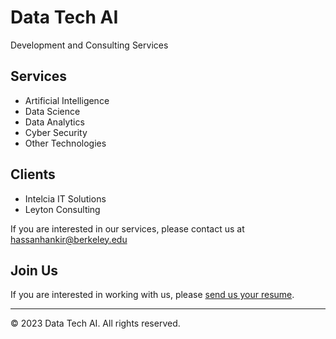 # Data Tech AI 
Development and Consulting Services


## Services

- Artificial Intelligence
- Data Science
- Data Analytics
- Cyber Security
- Other Technologies

## Clients

- Intelcia IT Solutions
- Leyton Consulting

If you are interested in our services, please contact us at hassanhankir@berkeley.edu

## Join Us

If you are interested in working with us, please [send us your resume](mailto:hassanhankir@berkeley.edu).

---

&copy; 2023 Data Tech AI. All rights reserved.

